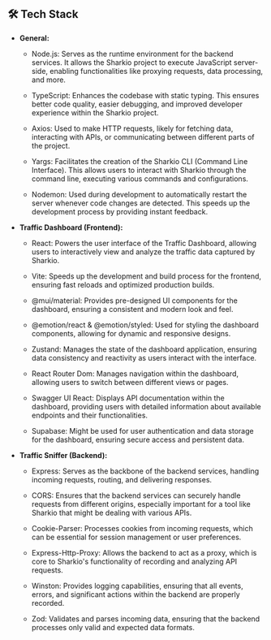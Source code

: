 ## 🛠 Tech Stack

- **General:**

  - Node.js: Serves as the runtime environment for the backend services. It allows the Sharkio project to execute JavaScript server-side, enabling functionalities like proxying requests, data processing, and more.

  - TypeScript: Enhances the codebase with static typing. This ensures better code quality, easier debugging, and improved developer experience within the Sharkio project.

  - Axios: Used to make HTTP requests, likely for fetching data, interacting with APIs, or communicating between different parts of the project.

  - Yargs: Facilitates the creation of the Sharkio CLI (Command Line Interface). This allows users to interact with Sharkio through the command line, executing various commands and configurations.

  - Nodemon: Used during development to automatically restart the server whenever code changes are detected. This speeds up the development process by providing instant feedback.

- **Traffic Dashboard (Frontend):**

  - React: Powers the user interface of the Traffic Dashboard, allowing users to interactively view and analyze the traffic data captured by Sharkio.

  - Vite: Speeds up the development and build process for the frontend, ensuring fast reloads and optimized production builds.

  - @mui/material: Provides pre-designed UI components for the dashboard, ensuring a consistent and modern look and feel.

  - @emotion/react & @emotion/styled: Used for styling the dashboard components, allowing for dynamic and responsive designs.

  - Zustand: Manages the state of the dashboard application, ensuring data consistency and reactivity as users interact with the interface.

  - React Router Dom: Manages navigation within the dashboard, allowing users to switch between different views or pages.

  - Swagger UI React: Displays API documentation within the dashboard, providing users with detailed information about available endpoints and their functionalities.

  - Supabase: Might be used for user authentication and data storage for the dashboard, ensuring secure access and persistent data.

- **Traffic Sniffer (Backend):**

  - Express: Serves as the backbone of the backend services, handling incoming requests, routing, and delivering responses.

  - CORS: Ensures that the backend services can securely handle requests from different origins, especially important for a tool like Sharkio that might be dealing with various APIs.

  - Cookie-Parser: Processes cookies from incoming requests, which can be essential for session management or user preferences.

  - Express-Http-Proxy: Allows the backend to act as a proxy, which is core to Sharkio's functionality of recording and analyzing API requests.

  - Winston: Provides logging capabilities, ensuring that all events, errors, and significant actions within the backend are properly recorded.

  - Zod: Validates and parses incoming data, ensuring that the backend processes only valid and expected data formats.
